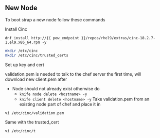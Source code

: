 
## New Node
To boot strap a new node follow these commands

Install Cinc
```
dnf install http://{{ pow_endpoint }}/repos/rhel9/extras/cinc-18.2.7-1.el9.x86_64.rpm -y
```

```bash
mkdir /etc/cinc
mkdir /etc/cinc/trusted_certs
```

Set up key and cert

validation.pem is needed to talk to the chef server the first time, will download new client.pem after
- Node should not already exist otherwise do
	- `knife node delete <hostname> -y`
	- `knife client delete <hostname> -y`
Take validation.pem from an existing node part of chef and place it in
```
vi /etc/cinc/validation.pem
```

Same with the trusted_cert

```
vi /etc/cinc/t
```